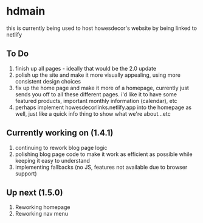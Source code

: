 # hdmain

this is currently being used to host howesdecor's website by being linked to netlify

## To Do
1. finish up all pages - ideally that would be the 2.0 update
2. polish up the site and make it more visually appealing, using more consistent design choices
3. fix up the home page and make it more of a homepage, currently just sends you off to all these different pages. i'd like it to have some featured products, important monthly information (calendar), etc
4. perhaps implement howesdecorlinks.netlify.app into the homepage as well, just like a quick info thing to show what we're about...etc

## Currently working on (1.4.1)
1. continuing to rework blog page logic
2. polishing blog page code to make it work as efficient as possible while keeping it easy to understand
3. implementing fallbacks (no JS, features not available due to browser support)

## Up next (1.5.0)
1. Reworking homepage
2. Reworking nav menu
